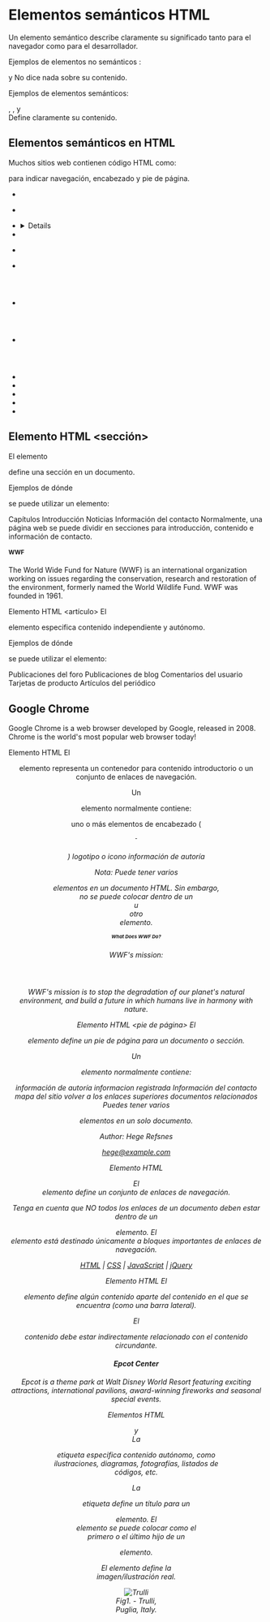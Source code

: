 # Elementos semánticos HTML

Un elemento semántico describe claramente su significado tanto para el navegador como para el desarrollador.

Ejemplos de elementos no semánticos : <div> y <span> No dice nada sobre su contenido.

Ejemplos de elementos semánticos: <form> , <table>, y <article> Define claramente su contenido.

## Elementos semánticos en HTML
Muchos sitios web contienen código HTML como: <div id="nav"> <div class="header"> <div id="footer"> para indicar navegación, encabezado y pie de página.

- <article>
- <aside>
- <details>
- <figcaption>
- <figure>
- <footer>
- <header>
- <main>
- <mark>
- <nav>
- <section>
- <summary>
- <time>

## Elemento HTML <sección>
El elemento <section> define una sección en un documento.

Ejemplos de dónde <section>se puede utilizar un elemento:

Capítulos
Introducción
Noticias
Información del contacto
Normalmente, una página web se puede dividir en secciones para introducción, contenido e información de contacto.

<section>
<h1>WWF</h1>
<p>The World Wide Fund for Nature (WWF) is an international organization working on issues regarding the conservation, research and restoration of the environment, formerly named the World Wildlife Fund. WWF was founded in 1961.</p>
</section>

Elemento HTML <artículo>
El <article>elemento especifica contenido independiente y autónomo.

Ejemplos de dónde <article>se puede utilizar el elemento:

Publicaciones del foro
Publicaciones de blog
Comentarios del usuario
Tarjetas de producto
Artículos del periódico

<article>
<h2>Google Chrome</h2>
<p>Google Chrome is a web browser developed by Google, released in 2008. Chrome is the world's most popular web browser today!</p>
</article>


Elemento HTML <encabezado>
El <header>elemento representa un contenedor para contenido introductorio o un conjunto de enlaces de navegación.

Un <header>elemento normalmente contiene:

uno o más elementos de encabezado (<h1> - <h6>)
logotipo o icono
información de autoría

Nota: Puede tener varios <header>elementos en un documento HTML. Sin embargo, <header>no se puede colocar dentro de un <footer>u <address>otro <header>elemento.

<article>
  <header>
    <h1>What Does WWF Do?</h1>
    <p>WWF's mission:</p>
  </header>
  <p>WWF's mission is to stop the degradation of our planet's natural environment,
  and build a future in which humans live in harmony with nature.</p>
</article>

Elemento HTML <pie de página>
El <footer>elemento define un pie de página para un documento o sección.

Un <footer>elemento normalmente contiene:

información de autoría
informacion registrada
Información del contacto
mapa del sitio
volver a los enlaces superiores
documentos relacionados
Puedes tener varios <footer>elementos en un solo documento.

<footer>
  <p>Author: Hege Refsnes</p>
  <p><a href="mailto:hege@example.com">hege@example.com</a></p>
</footer>


Elemento HTML <nav>
El <nav>elemento define un conjunto de enlaces de navegación.

Tenga en cuenta que NO todos los enlaces de un documento deben estar dentro de un <nav>elemento. El <nav>elemento está destinado únicamente a bloques importantes de enlaces de navegación.

<nav>
  <a href="/html/">HTML</a> |
  <a href="/css/">CSS</a> |
  <a href="/js/">JavaScript</a> |
  <a href="/jquery/">jQuery</a>
</nav>

Elemento HTML <aparte>
El <aside>elemento define algún contenido aparte del contenido en el que se encuentra (como una barra lateral).

El <aside>contenido debe estar indirectamente relacionado con el contenido circundante.

<aside>
<h4>Epcot Center</h4>
<p>Epcot is a theme park at Walt Disney World Resort featuring exciting attractions, international pavilions, award-winning fireworks and seasonal special events.</p>
</aside>

Elementos HTML <figure> y <figcaption>
La <figure>etiqueta especifica contenido autónomo, como ilustraciones, diagramas, fotografías, listados de códigos, etc.

La <figcaption>etiqueta define un título para un <figure>elemento. El <figcaption>elemento se puede colocar como el primero o el último hijo de un <figure>elemento.

El <img>elemento define la imagen/ilustración real. 

<figure>
  <img src="pic_trulli.jpg" alt="Trulli">
  <figcaption>Fig1. - Trulli, Puglia, Italy.</figcaption>
</figure>